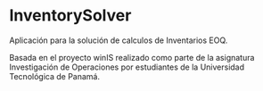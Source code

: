 # InventorySolver
Aplicación para la solución de calculos de Inventarios EOQ.

Basada en el proyecto winIS realizado como parte de la asignatura
Investigación de Operaciones por estudiantes de la Universidad Tecnológica de
Panamá.
